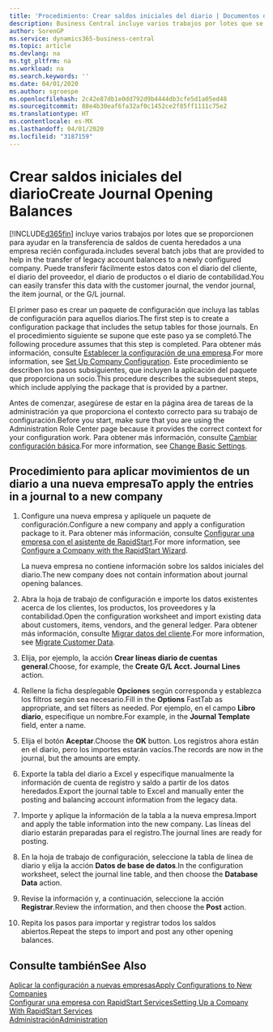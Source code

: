 ```yaml
---
title: 'Procedimiento: Crear saldos iniciales del diario | Documentos de Microsoft'
description: Business Central incluye varios trabajos por lotes que se proporcionen para ayudar en la transferencia de saldos de cuenta heredados a una empresa recién configurada. Puede transferir fácilmente estos datos con registros en los diarios.
author: SorenGP
ms.service: dynamics365-business-central
ms.topic: article
ms.devlang: na
ms.tgt_pltfrm: na
ms.workload: na
ms.search.keywords: ''
ms.date: 04/01/2020
ms.author: sgroespe
ms.openlocfilehash: 2c42e87db1e0dd792d9b4444db3cfe5d1a05ed48
ms.sourcegitcommit: 88e4b30eaf6fa32af0c1452ce2f85ff1111c75e2
ms.translationtype: HT
ms.contentlocale: es-MX
ms.lasthandoff: 04/01/2020
ms.locfileid: "3187159"
---
```

# <a name="create-journal-opening-balances"></a><span data-ttu-id="1deed-104">Crear saldos iniciales del diario</span><span class="sxs-lookup"><span data-stu-id="1deed-104">Create Journal Opening Balances</span></span>
[!INCLUDE[d365fin](includes/d365fin_md.md)] <span data-ttu-id="1deed-105">incluye varios trabajos por lotes que se proporcionen para ayudar en la transferencia de saldos de cuenta heredados a una empresa recién configurada.</span><span class="sxs-lookup"><span data-stu-id="1deed-105">includes several batch jobs that are provided to help in the transfer of legacy account balances to a newly configured company.</span></span> <span data-ttu-id="1deed-106">Puede transferir fácilmente estos datos con el diario del cliente, el diario del proveedor, el diario de productos o el diario de contabilidad.</span><span class="sxs-lookup"><span data-stu-id="1deed-106">You can easily transfer this data with the customer journal, the vendor journal, the item journal, or the G/L journal.</span></span>

<span data-ttu-id="1deed-107">El primer paso es crear un paquete de configuración que incluya las tablas de configuración para aquellos diarios.</span><span class="sxs-lookup"><span data-stu-id="1deed-107">The first step is to create a configuration package that includes the setup tables for those journals.</span></span> <span data-ttu-id="1deed-108">En el procedimiento siguiente se supone que este paso ya se completó.</span><span class="sxs-lookup"><span data-stu-id="1deed-108">The following procedure assumes that this step is completed.</span></span> <span data-ttu-id="1deed-109">Para obtener más información, consulte [Establecer la configuración de una empresa](admin-set-up-company-configuration.md).</span><span class="sxs-lookup"><span data-stu-id="1deed-109">For more information, see [Set Up Company Configuration](admin-set-up-company-configuration.md).</span></span> <span data-ttu-id="1deed-110">Este procedimiento se describen los pasos subsiguientes, que incluyen la aplicación del paquete que proporciona un socio.</span><span class="sxs-lookup"><span data-stu-id="1deed-110">This procedure describes the subsequent steps, which include applying the package that is provided by a partner.</span></span>  

<span data-ttu-id="1deed-111">Antes de comenzar, asegúrese de estar en la página área de tareas de la administración ya que proporciona el contexto correcto para su trabajo de configuración.</span><span class="sxs-lookup"><span data-stu-id="1deed-111">Before you start, make sure that you are using the Administration Role Center page because it provides the correct context for your configuration work.</span></span> <span data-ttu-id="1deed-112">Para obtener más información, consulte [Cambiar configuración básica](ui-change-basic-settings.md).</span><span class="sxs-lookup"><span data-stu-id="1deed-112">For more information, see [Change Basic Settings](ui-change-basic-settings.md).</span></span>

## <a name="to-apply-the-entries-in-a-journal-to-a-new-company"></a><span data-ttu-id="1deed-113">Procedimiento para aplicar movimientos de un diario a una nueva empresa</span><span class="sxs-lookup"><span data-stu-id="1deed-113">To apply the entries in a journal to a new company</span></span>  
1. <span data-ttu-id="1deed-114">Configure una nueva empresa y aplíquele un paquete de configuración.</span><span class="sxs-lookup"><span data-stu-id="1deed-114">Configure a new company and apply a configuration package to it.</span></span> <span data-ttu-id="1deed-115">Para obtener más información, consulte [Configurar una empresa con el asistente de RapidStart](admin-how-to-configure-a-company-with-the-rapidstart-wizard.md).</span><span class="sxs-lookup"><span data-stu-id="1deed-115">For more information, see [Configure a Company with the RapidStart Wizard](admin-how-to-configure-a-company-with-the-rapidstart-wizard.md).</span></span>  

    <span data-ttu-id="1deed-116">La nueva empresa no contiene información sobre los saldos iniciales del diario.</span><span class="sxs-lookup"><span data-stu-id="1deed-116">The new company does not contain information about journal opening balances.</span></span>  

2. <span data-ttu-id="1deed-117">Abra la hoja de trabajo de configuración e importe los datos existentes acerca de los clientes, los productos, los proveedores y la contabilidad.</span><span class="sxs-lookup"><span data-stu-id="1deed-117">Open the configuration worksheet and import existing data about customers, items, vendors, and the general ledger.</span></span> <span data-ttu-id="1deed-118">Para obtener más información, consulte [Migrar datos del cliente](admin-migrate-customer-data.md).</span><span class="sxs-lookup"><span data-stu-id="1deed-118">For more information, see [Migrate Customer Data](admin-migrate-customer-data.md).</span></span>  
3. <span data-ttu-id="1deed-119">Elija, por ejemplo, la acción **Crear líneas diario de cuentas general**.</span><span class="sxs-lookup"><span data-stu-id="1deed-119">Choose, for example, the **Create G/L Acct. Journal Lines** action.</span></span>  
4. <span data-ttu-id="1deed-120">Rellene la ficha desplegable **Opciones** según corresponda y establezca los filtros según sea necesario.</span><span class="sxs-lookup"><span data-stu-id="1deed-120">Fill in the **Options** FastTab as appropriate, and set filters as needed.</span></span> <span data-ttu-id="1deed-121">Por ejemplo, en el campo **Libro diario**, especifique un nombre.</span><span class="sxs-lookup"><span data-stu-id="1deed-121">For example, in the **Journal Template** field, enter a name.</span></span>  
5. <span data-ttu-id="1deed-122">Elija el botón **Aceptar**.</span><span class="sxs-lookup"><span data-stu-id="1deed-122">Choose the **OK** button.</span></span> <span data-ttu-id="1deed-123">Los registros ahora están en el diario, pero los importes estarán vacíos.</span><span class="sxs-lookup"><span data-stu-id="1deed-123">The records are now in the journal, but the amounts are empty.</span></span>  
6. <span data-ttu-id="1deed-124">Exporte la tabla del diario a Excel y especifique manualmente la información de cuenta de registro y saldo a partir de los datos heredados.</span><span class="sxs-lookup"><span data-stu-id="1deed-124">Export the journal table to Excel and manually enter the posting and balancing account information from the legacy data.</span></span>
7. <span data-ttu-id="1deed-125">Importe y aplique la información de la tabla a la nueva empresa.</span><span class="sxs-lookup"><span data-stu-id="1deed-125">Import and apply the table information into the new company.</span></span> <span data-ttu-id="1deed-126">Las líneas del diario estarán preparadas para el registro.</span><span class="sxs-lookup"><span data-stu-id="1deed-126">The journal lines are ready for posting.</span></span>  
8. <span data-ttu-id="1deed-127">En la hoja de trabajo de configuración, seleccione la tabla de línea de diario y elija la acción **Datos de base de datos**.</span><span class="sxs-lookup"><span data-stu-id="1deed-127">In the configuration worksheet, select the journal line table, and then choose the **Database Data** action.</span></span>  
9. <span data-ttu-id="1deed-128">Revise la información y, a continuación, seleccione la acción **Registrar**.</span><span class="sxs-lookup"><span data-stu-id="1deed-128">Review the information, and then choose the **Post** action.</span></span>  
10. <span data-ttu-id="1deed-129">Repita los pasos para importar y registrar todos los saldos abiertos.</span><span class="sxs-lookup"><span data-stu-id="1deed-129">Repeat the steps to import and post any other opening balances.</span></span>  

## <a name="see-also"></a><span data-ttu-id="1deed-130">Consulte también</span><span class="sxs-lookup"><span data-stu-id="1deed-130">See Also</span></span>  
[<span data-ttu-id="1deed-131">Aplicar la configuración a nuevas empresas</span><span class="sxs-lookup"><span data-stu-id="1deed-131">Apply Configurations to New Companies</span></span>](admin-apply-configuration-to-new-companies.md)  
[<span data-ttu-id="1deed-132">Configurar una empresa con RapidStart Services</span><span class="sxs-lookup"><span data-stu-id="1deed-132">Setting Up a Company With RapidStart Services</span></span>](admin-set-up-a-company-with-rapidstart.md)  
[<span data-ttu-id="1deed-133">Administración</span><span class="sxs-lookup"><span data-stu-id="1deed-133">Administration</span></span>](admin-setup-and-administration.md)
